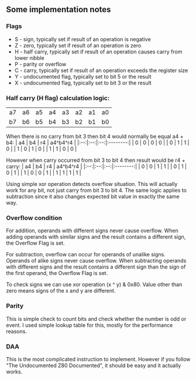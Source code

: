 ## Some implementation notes
### Flags
* S - sign, typically set if result of an operation is negative
* Z - zero, typically set if result of an operation is zero
* H - half carry, typically set if result of an operation causes carry from lower nibble
* P - parity or overflow
* C - carry, typically set if result of an operation exceeds the register size
* Y - undocumented flag, typically set to bit 5 or the result
* X - undocumented flag, typically set to bit 3 or the result

### Half carry (H flag) calculation logic:

|    |    |    |    |    |    |    |    |
|:--:|:--:|:--:|:--:|:--:|:--:|:--:|:--:|
| a7 | a6 | a5 | a4 | a3 | a2 | a1 | a0 |
| b7 | b6 | b5 | b4 | b3 | b2 | b1 | b0 |

When there is no carry from bit 3 then bit 4 would normally be equal a4 + b4:
| a4 | b4 | r4 | a4^b4^r4 |
|:--:|:--:|:--:|:--------:|
| 0  | 0  | 0  |    0     |
| 0  | 1  | 1  |    0     |
| 1  | 0  | 1  |    0     |
| 1  | 1  | 0  |    0     |

However when carry occurred from bit 3 to bit 4 then result would be r4 + carry:
| a4 | b4 | r4 | a4^b4^r4 |
|:--:|:--:|:--:|:--------:|
| 0  | 0  | 1  |    1     |
| 0  | 1  | 0  |    1     |
| 1  | 0  | 0  |    1     |
| 1  | 1  | 1  |    1     |

Using simple xor operation detects overflow situation. This will actually work for any bit, not just carry from bit 3 to bit 4. The same logic applies to subtraction since it also changes expected bit value in exactly the same way.

### Overflow condition
For addition, operands with different signs never cause overflow. When adding operands with similar signs and the result contains a different sign, the Overflow Flag is set.

For subtraction, overflow can occur for operands of unalike signs. Operands of alike signs never cause overflow. When subtracting operands with different signs and the result contains a different sign than the sign of the first operand, the Overflow Flag is set.

To check signs we can use xor operation (x ^ y) & 0x80. Value other than zero means signs of the x and y are different.

### Parity
This is simple check to count bits and check whether the number is odd or event. I used simple lookup table for this, mostly for the performance reasons.

### DAA
This is the most complicated instruction to implement. However if you follow "The Undocumented Z80 Documented", it should be easy and it actually works.
